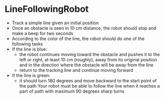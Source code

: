 # LineFollowingRobot
- Track a simple line given an initial position
- Once an obstacle is seen in 10 cm distance, the robot should stop and make a beep for two seconds
- According to the color of the line, the robot should do one of the following tasks
- If the line is blue:
  - the robot continues moving toward the obstacle and pushes it to the left or right, at least 10 cm
(roughly), away from its original position and in the direction where the obstacle will be away
from the line
  - return to the tracking line and continue moving forward
- If the line is green:
  - it should turn 180 degrees and move backward to the start point of the path
Your robot must be able to follow the line when it reaches a part of path with maximum 90 degrees
sharp turns  
  


